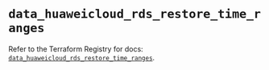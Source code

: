 # `data_huaweicloud_rds_restore_time_ranges`

Refer to the Terraform Registry for docs: [`data_huaweicloud_rds_restore_time_ranges`](https://registry.terraform.io/providers/huaweicloud/huaweicloud/1.71.1/docs/data-sources/rds_restore_time_ranges).
